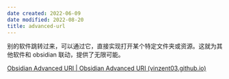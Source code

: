 ```yaml
---
date created: 2022-06-09
date modified: 2022-08-20
title: advanced-url
---
```


别的软件跳转过来，可以通过它，直接实现打开某个特定文件夹或资源。这就为其他软件和 obsidian 联动，提供了无限可能。

[Obsidian Advanced URI | Obsidian Advanced URI (vinzent03.github.io)](https://vinzent03.github.io/obsidian-advanced-uri/)
